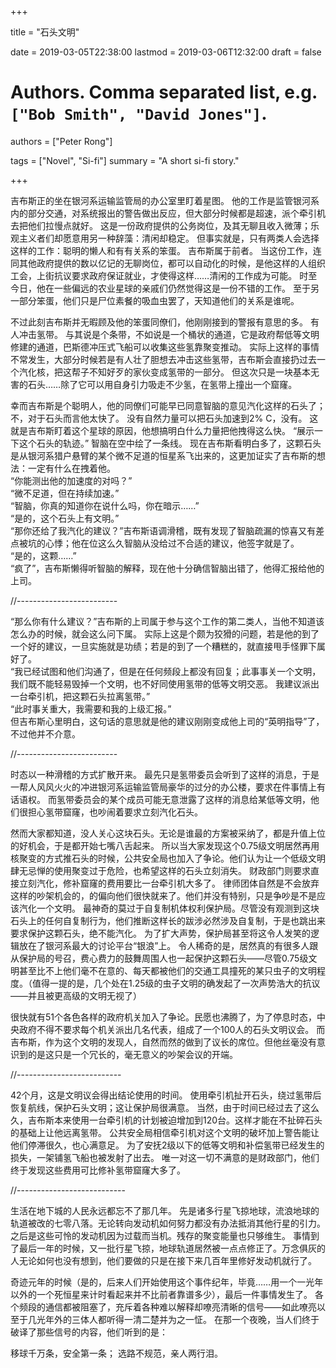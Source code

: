 
+++

title = "石头文明"

date = 2019-03-05T22:38:00
lastmod = 2019-03-06T12:32:00
draft = false

# Authors. Comma separated list, e.g. `["Bob Smith", "David Jones"]`.
authors = ["Peter Rong"]

tags = ["Novel", "Si-fi"]
summary = "A short si-fi story."

+++

吉布斯正的坐在银河系运输监管局的办公室里盯着星图。
他的工作是监管银河系内的部分交通，对系统报出的警告做出反应，但大部分时候都是超速，派个牵引机去把他们拉慢点就好。
这是一份政府提供的公务岗位，及其无聊且收入微薄；乐观主义者们却愿意用另一种辞藻：清闲却稳定。
但事实就是，只有两类人会选择这样的工作：聪明的懒人和有有关系的笨蛋。
吉布斯属于前者。
当这份工作，连同其他政府提供的数以亿记的无聊岗位，都可以自动化的时候，是他这样的人组织工会，上街抗议要求政府保证就业，才使得这样……清闲的工作成为可能。
时至今日，他在一些偏远的农业星球的亲戚们仍然觉得这是一份不错的工作。
至于另一部分笨蛋，他们只是尸位素餐的吸血虫罢了，天知道他们的关系是谁呢。

不过此刻吉布斯并无暇顾及他的笨蛋同僚们，他刚刚接到的警报有意思的多。
有人冲击氢带。
与其说是个条带，不如说是一个桶状的通道，它是政府帮低等文明修建的通道，巴斯德冲压式飞船可以收集这些氢靠聚变推动。
实际上这样的事情不常发生，大部分时候若是有人壮了胆想去冲击这些氢带，吉布斯会直接扔过去一个汽化核，把这帮子不知好歹的家伙变成氢带的一部分。
但这次只是一块基本无害的石头……除了它可以用自身引力吸走不少氢，在氢带上撞出一个窟窿。

幸而吉布斯是个聪明人，他的同僚们可能早已同意智脑的意见汽化这样的石头了；不，对于石头而言他太快了。
没有自然力量可以把石头加速到2% C，没有。
这就是吉布斯盯着这个星球的原因，他想搞明白什么力量把他拽得这么快。
“展示一下这个石头的轨迹。”
智脑在空中绘了一条线。
现在吉布斯看明白多了，这颗石头是从银河系猎户悬臂的某个微不足道的恒星系飞出来的，这更加证实了吉布斯的想法：一定有什么在拽着他。  
“你能测出他的加速度的对吗？”  
“微不足道，但在持续加速。”  
“智脑，你真的知道你在说什么吗，你在暗示……”  
“是的，这个石头上有文明。”  
“那你还给了我汽化的建议？”吉布斯语调滑稽，既有发现了智脑疏漏的惊喜又有差点被坑的心悸；他在位这么久智脑从没给过不合适的建议，他签字就是了。  
“是的，这颗……”  
“疯了”，吉布斯懒得听智脑的解释，现在他十分确信智脑出错了，他得汇报给他的上司。

//-------------------------

“那么你有什么建议？”吉布斯的上司属于参与这个工作的第二类人，当他不知道该怎么办的时候，就会这么问下属。
实际上这是个颇为狡猾的问题，若是他的到了一个好的建议，一旦实施就是功绩；若是的到了一个糟糕的，就直接甩手怪罪下属好了。  
“我已经试图和他们沟通了，但是在任何频段上都没有回复；此事事关一个文明，我们既不能轻易毁掉一个文明，也不好同使用氢带的低等文明交恶。 我建议派出一台牵引机，把这颗石头拉离氢带。”  
“此时事关重大，我需要和我的上级汇报。”  
但吉布斯心里明白，这句话的意思就是他的建议刚刚变成他上司的“英明指导”了，不过他并不介意。

//-------------------------

时态以一种滑稽的方式扩散开来。
最先只是氢带委员会听到了这样的消息，于是一帮人风风火火的冲进银河系运输监管局豪华的过分的办公楼，要求在件事情上有话语权。
而氢带委员会的某个成员可能无意泄露了这样的消息给某低等文明，他们很担心氢带窟窿，也吵闹着要求立刻汽化石头。

然而大家都知道，没人关心这块石头。无论是谁最的方案被采纳了，都是升值上位的好机会，于是都开始七嘴八舌起来。
所以当大家发现这个0.75级文明居然再用核聚变的方式推石头的时候，公共安全局也加入了争论。他们认为让一个低级文明肆无忌惮的使用聚变过于危险，也希望这样的石头立刻消失。
财政部门则要求直接立刻汽化，修补窟窿的费用要比一台牵引机大多了。
律师团体自然是不会放弃这样的吵架机会的，的偏向他们很快就来了。他们并没有特别，只是争吵是不是应该汽化一个文明。
最神奇的莫过于自复制机体权利保护局。尽管没有观测到这块石头上的任何自复制行为，他们推断这样长的跋涉必然涉及自复制，于是也跳出来要求保护这颗石头，绝不能汽化。
为了扩大声势，保护局甚至将这令人发笑的逻辑放在了银河系最大的讨论平台“银浪”上。
令人稀奇的是，居然真的有很多人跟从保护局的号召，费心费力的鼓舞周围人也一起保护这颗石头——尽管0.75级文明甚至比不上他们毫不在意的、每天都被他们的交通工具撞死的某只虫子的文明程度。（值得一提的是，几个处在1.25级的虫子文明的确发起了一次声势浩大的抗议——并且被更高级的文明无视了）

很快就有51个各色各样的政府机关加入了争论。民愿也沸腾了，为了停息时态，中央政府不得不要求每个机关派出几名代表，组成了一个100人的石头文明议会。
而吉布斯，作为这个文明的发现人，自然而然的做到了议长的席位。但他丝毫没有意识到的是这只是一个冗长的，毫无意义的吵架会议的开端。

//--------------------------

42个月，这是文明议会得出结论使用的时间。
使用牵引机扯开石头，绕过氢带后恢复航线，保护石头文明；这让保护局很满意。
当然，由于时间已经过去了这么久，吉布斯本来使用一台牵引机的计划被迫增加到120台。这样才能在不扯碎石头的基础上让他远离氢带。
公共安全局相信牵引机对这个文明的破坏加上警告能让他们停滞很久，也心满意足。
为了安抚2级以下的低等文明和补偿氢带已经发生的损失，一架铺氢飞船也被发射了出去。
唯一对这一切不满意的是财政部门，他们终于发现这些费用可比修补氢带窟窿大多了。

//---------------------------

生活在地下城的人民永远都忘不了那几年。
先是诸多行星飞掠地球，流浪地球的轨道被改的七零八落。无论转向发动机如何努力都没有办法抵消其他行星的引力。
之后是这些可怜的发动机因为过载而当机。残存的聚变能量也只够维生。
事情到了最后一年的时候，又一批行星飞掠，地球轨道居然被一点点修正了。万念俱灰的人无论如何也没有想到，他们要做的只是在接下来几百年里修好发动机就行了。

奇迹元年的时候（是的，后来人们开始使用这个事件纪年，毕竟……用一个一光年以外的一个死恒星来计时看起来并不比前者靠谱多少），最后一件事情发生了。
各个频段的通信都被阻塞了，充斥着各种难以解释却嘹亮清晰的信号——如此嘹亮以至于几光年外的三体人都听得一清二楚并为之一怔。
在那一个夜晚，当人们终于破译了那些信号的内容，他们听到的是：









移球千万条，安全第一条；
选路不规范，亲人两行泪。
